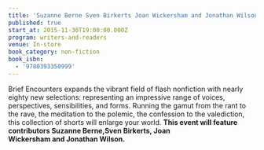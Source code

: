 ```yaml
---
title: 'Suzanne Berne Sven Birkerts Joan Wickersham and Jonathan Wilson: Brief Encounters: A Collection of Contemporary Nonfiction'
published: true
start_at: 2015-11-30T19:00:00.000Z
program: writers-and-readers
venue: In-store
book_category: non-fiction
book_isbn:
  - '9780393350999'
---
```


Brief Encounters expands the vibrant field of flash nonfiction with nearly eighty new selections: representing an impressive range of voices, perspectives, sensibilities, and forms. Running the gamut from the rant to the rave, the meditation to the polemic, the confession to the valediction, this collection of shorts will enlarge your world. **This event will feature contributors&nbsp;Suzanne Berne,Sven Birkerts,&nbsp;Joan Wickersham&nbsp;and&nbsp;Jonathan Wilson.**